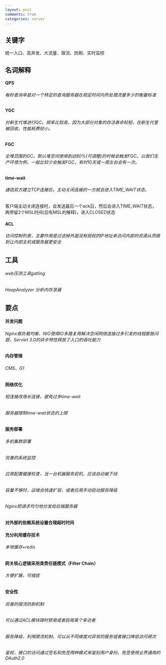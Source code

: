 ```yaml
---
layout: post
comments: true
categories: server
---
```


## 关键字
统一入口、高并发、大流量、限流、防刷、实时监控

## 名词解释

#### QPS 

###### 每秒查询率是对一个特定的查询服务器在规定时间内所处理流量多少的衡量标准

#### YGC

###### 对新生代堆进行GC。频率比较高，因为大部分对象的存活寿命较短，在新生代里被回收。性能耗费较小。

#### FGC

###### 全堆范围的GC。默认堆空间使用到达80%(可调整)的时候会触发FGC。以我们生产环境为例，一般比较少会触发FGC，有时10天或一周左右会有一次。

#### time-wait

###### 通信双方建立TCP连接后，主动关闭连接的一方就会进入TIME_WAIT状态。
客户端主动关闭连接时，会发送最后一个ack后，然后会进入TIME_WAIT状态，再停留2个MSL时间(后有MSL的解释)，进入CLOSED状态

#### ACL

###### 访问控制列表，主要作用是过滤掉外面没有授权的IP地址来访问内部的资源从而做到让内部主机或服务器更安全

## 工具

###### web压测工具gatling

###### HeapAnalyzer 分析内存泄漏

## 要点

#### 并发问题

###### Nginx做负载均衡、NIO使用IO多路复用解决空闲网络连接过多引发的线程膨胀问题，Servlet 3.0的异步特性释放了入口的吞吐能力

#### 内存管理

###### CMS、G1

#### 网络优化

###### 短连接改用长连接，避免过多time-wait

###### 服务器限制time-wait状态的上限

#### 服务部署

###### 多机集群部署

###### 完善的系统监控

###### 应用配置健康检查，当一台机器服务宕机，应该自动被下线

###### 容量不够时，运维会快速扩容，或者应用手动启动服务降级

###### Nginx把请求均匀地分发给后端服务器

#### 对外部的依赖系统设置合理超时时间

#### 充分利用缓存技术 

###### 本地缓存+redis

#### 网关核心逻辑采用类责任链模式（Filter Chain）

###### 方便扩展，可插拔

#### 安全性

###### 完善的限流防刷机制

###### 可以通过ACL模块随时禁用或者启用某个来访者

###### 服务降级，利用限流机制，可以从不同维度对异常的服务或者接口降低访问频次

###### 鉴权，接口的访问通过签名和免签两种模式来鉴别用户身份。免签使用业界通用的OAuth2.0